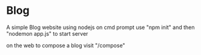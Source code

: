 # Blog
A simple Blog website using nodejs
on cmd prompt use 
"npm init"
and then 
"nodemon app.js" to start server


on the web to compose a blog visit "/compose"
